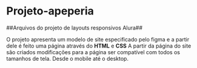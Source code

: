 # Projeto-apeperia
##Arquivos do projeto de layouts responsivos Alura## 

O projeto apresenta um modelo de site especificado pelo figma e a partir dele é feito uma página através do **HTML** e **CSS**
A partir da página do site são criados modificações para a página ser compatível com todos os tamanhos de tela. Desde o mobile até o desktop.
